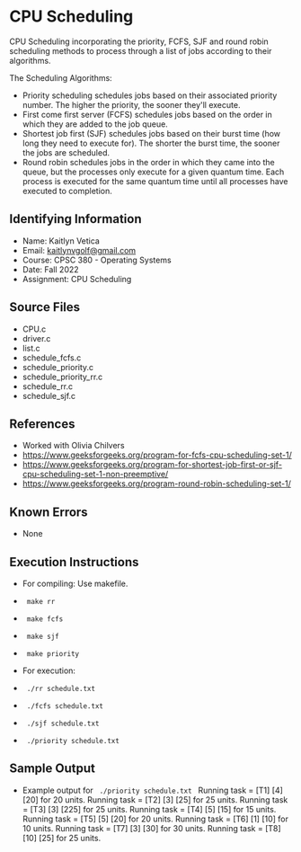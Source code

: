 # CPU Scheduling

CPU Scheduling incorporating the priority, FCFS, SJF and round robin scheduling methods to process through a list of jobs according to their algorithms.

The Scheduling Algorithms:
* Priority scheduling schedules jobs based on their associated priority number. The higher the priority, the sooner they'll execute. 
* First come first server (FCFS) schedules jobs based on the order in which they are added to the job queue. 
* Shortest job first (SJF) schedules jobs based on their burst time (how long they need to execute for). The shorter the burst time, the sooner the jobs are scheduled.
* Round robin schedules jobs in the order in which they came into the queue, but the processes only execute for a given quantum time. Each process is executed for the same quantum time until all processes have executed to completion.


## Identifying Information

* Name: Kaitlyn Vetica
* Email: kaitlynvgolf@gmail.com
* Course: CPSC 380 - Operating Systems
* Date: Fall 2022
* Assignment: CPU Scheduling

## Source Files

* CPU.c
* driver.c
* list.c 
* schedule_fcfs.c
* schedule_priority.c
* schedule_priority_rr.c
* schedule_rr.c
* schedule_sjf.c 

## References

* Worked with Olivia Chilvers
* https://www.geeksforgeeks.org/program-for-fcfs-cpu-scheduling-set-1/
* https://www.geeksforgeeks.org/program-for-shortest-job-first-or-sjf-cpu-scheduling-set-1-non-preemptive/
* https://www.geeksforgeeks.org/program-round-robin-scheduling-set-1/


## Known Errors

* None

## Execution Instructions

* For compiling: Use makefile. 
* <code> make rr </code>
* <code> make fcfs </code>
* <code> make sjf </code>
* <code> make priority </code>

* For execution:
* <code> ./rr schedule.txt </code>
* <code> ./fcfs schedule.txt </code>
* <code> ./sjf schedule.txt </code>
* <code> ./priority schedule.txt </code>

## Sample Output

* Example output for <code> ./priority schedule.txt </code>
Running task = [T1] [4] [20] for 20 units.
Running task = [T2] [3] [25] for 25 units.
Running task = [T3] [3] [225] for 25 units.
Running task = [T4] [5] [15] for 15 units.
Running task = [T5] [5] [20] for 20 units.
Running task = [T6] [1] [10] for 10 units.
Running task = [T7] [3] [30] for 30 units.
Running task = [T8] [10] [25] for 25 units.